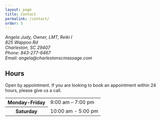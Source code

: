 ```yaml
---
layout: page
title: Contact 
permalink: /contact/
order: 5
---
```


<address>
  Angela Judy, Owner, LMT, Reiki I 
  <br>
  825 Wappoo Rd
  <br>
  Charleston, SC 29407
  <br>
  Phone: 843-277-6467
  <br>
  Email: angela@charlestonscmassage.com 
</address>

## Hours
Open by appointment.
If you are looking to book an appointment within 24 hours, please give us a call.
<table>
  <tr>
    <th>Monday-Friday</th>
    <td>9:00 am – 7:00 pm</td>
  </tr>
  <tr>
    <th>Saturday</th>
    <td>10:00 am - 5:00 pm</td>
  </tr>
</table>
